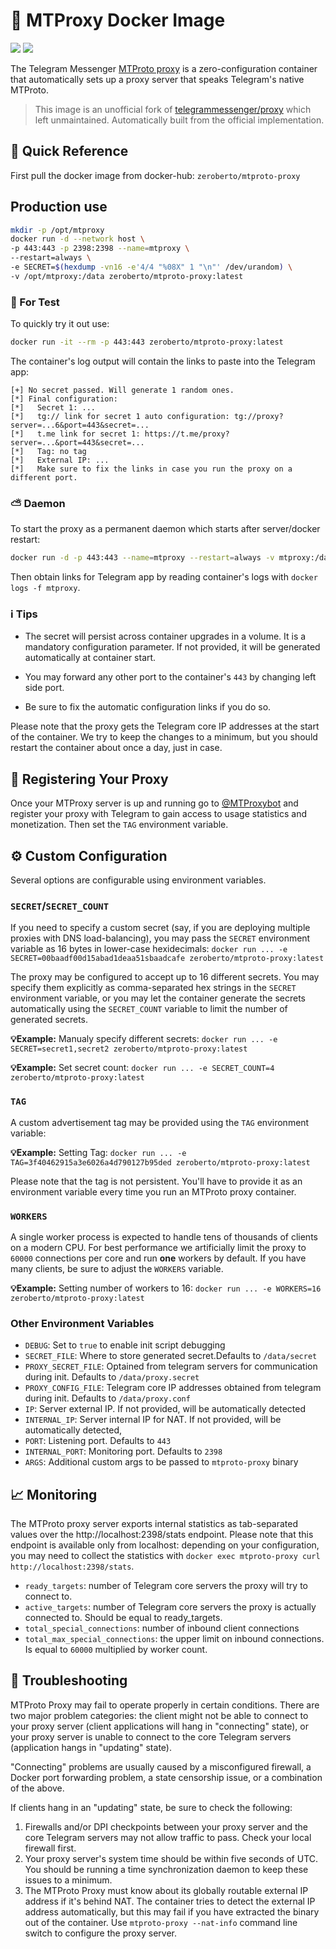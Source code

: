 # 🚢 MTProxy Docker Image

[![](https://img.shields.io/docker/pulls/zeroberto/mtproto-proxy.svg?style=flat-square)](https://hub.docker.com/r/zeroberto/mtproto-proxy)
[![](https://img.shields.io/microbadger/image-size/mtproxy%2Fmtproxy.svg?style=flat-square)](https://microbadger.com/images/zeroberto/mtproto-proxy)

The Telegram Messenger [MTProto proxy](https://github.com/TelegramMessenger/MTProxy) is a zero-configuration container that automatically sets up a proxy server that speaks Telegram's native MTProto.

> This image is an unofficial fork of [telegrammessenger/proxy](https://hub.docker.com/r/telegrammessenger/proxy) which left unmaintained. Automatically built from the official implementation.

##  🚀 Quick Reference

First pull the docker image from docker-hub: `zeroberto/mtproto-proxy`

## Production use

```bash
mkdir -p /opt/mtproxy
docker run -d --network host \
-p 443:443 -p 2398:2398 --name=mtproxy \
--restart=always \
-e SECRET=$(hexdump -vn16 -e'4/4 "%08X" 1 "\n"' /dev/urandom) \
-v /opt/mtproxy:/data zeroberto/mtproto-proxy:latest
```

### 🧪 For Test

To quickly try it out use:

```bash
docker run -it --rm -p 443:443 zeroberto/mtproto-proxy:latest
```

The container's log output will contain the links to paste into the Telegram app:

```
[+] No secret passed. Will generate 1 random ones.
[*] Final configuration:
[*]   Secret 1: ...
[*]   tg:// link for secret 1 auto configuration: tg://proxy?server=...6&port=443&secret=...
[*]   t.me link for secret 1: https://t.me/proxy?server=...&port=443&secret=...
[*]   Tag: no tag
[*]   External IP: ...
[*]   Make sure to fix the links in case you run the proxy on a different port.
```

### ⛅ Daemon

To start the proxy as a permanent daemon which starts after server/docker restart:

```bash
docker run -d -p 443:443 --name=mtproxy --restart=always -v mtproxy:/data zeroberto/mtproto-proxy:latest
````

Then obtain links for Telegram app by reading container's logs with `docker logs -f mtproxy`.

### ℹ️ Tips

- The secret will persist across container upgrades in a volume. It is a mandatory configuration parameter. If not provided, it will be generated automatically at container start. 

- You may forward any other port to the container's `443` by changing left side port.

- Be sure to fix the automatic configuration links if you do so.

Please note that the proxy gets the Telegram core IP addresses at the start of the container. We try to keep the changes to a minimum, but you should restart the container about once a day, just in case.

## 🔖 Registering Your Proxy

Once your MTProxy server is up and running go to [@MTProxybot](https://t.me/mtproxybot) and register your proxy with Telegram to gain access to usage statistics and monetization. Then set the `TAG` environment variable.

## ⚙️ Custom Configuration

Several options are configurable using environment variables.

### `SECRET`/`SECRET_COUNT`

If you need to specify a custom secret (say, if you are deploying multiple proxies with DNS load-balancing), you may pass the `SECRET` environment variable as 16 bytes in lower-case hexidecimals: `docker run ... -e SECRET=00baadf00d15abad1deaa51sbaadcafe zeroberto/mtproto-proxy:latest`

The proxy may be configured to accept up to 16 different secrets. You may specify them explicitly as comma-separated hex strings in the `SECRET` environment variable, or you may let the container generate the secrets automatically using the `SECRET_COUNT` variable to limit the number of generated secrets.

**💡Example:** Manualy specify different secrets: `docker run ... -e SECRET=secret1,secret2 zeroberto/mtproto-proxy:latest` 

**💡Example:** Set secret count: `docker run ... -e SECRET_COUNT=4 zeroberto/mtproto-proxy:latest`

### `TAG`

A custom advertisement tag may be provided using the `TAG` environment variable:

**💡Example:** Setting Tag: `docker run ... -e TAG=3f40462915a3e6026a4d790127b95ded zeroberto/mtproto-proxy:latest`

Please note that the tag is not persistent. You'll have to provide it as an environment variable every time you run an MTProto proxy container.

### `WORKERS`

A single worker process is expected to handle tens of thousands of clients on a modern CPU. For best performance we artificially limit the proxy to `60000` connections per core and run **one** workers by default. If you have many clients, be sure to adjust the `WORKERS` variable.

**💡Example:** Setting number of workers to 16: `docker run ... -e WORKERS=16 zeroberto/mtproto-proxy:latest`

### Other Environment Variables

- `DEBUG`: Set to `true` to enable init script debugging
- `SECRET_FILE`: Where to store generated secret.Defaults to `/data/secret`
- `PROXY_SECRET_FILE`: Optained from telegram servers for communication during init. Defaults to `/data/proxy.secret`
- `PROXY_CONFIG_FILE`: Telegram core IP addresses obtained from telegram during init. Defaults to `/data/proxy.conf`
- `IP`: Server external IP. If not provided, will be automatically detected
- `INTERNAL_IP`: Server internal IP for NAT. If not provided, will be automatically detected,
- `PORT`: Listening port. Defaults to `443`
- `INTERNAL_PORT`: Monitoring port. Defaults to `2398`
- `ARGS`: Additional custom args to be passed to `mtproto-proxy` binary

## 📈 Monitoring

The MTProto proxy server exports internal statistics as tab-separated values over the http://localhost:2398/stats endpoint. Please note that this endpoint is available only from localhost: depending on your configuration, you may need to collect the statistics with `docker exec mtproto-proxy curl http://localhost:2398/stats`.

- `ready_targets`: number of Telegram core servers the proxy will try to connect to.
- `active_targets`: number of Telegram core servers the proxy is actually connected to. Should be equal to ready_targets.
- `total_special_connections`: number of inbound client connections
- `total_max_special_connections`: the upper limit on inbound connections. Is equal to `60000` multiplied by worker count.

## 🔧 Troubleshooting

MTProto Proxy may fail to operate properly in certain conditions. There are two major problem categories: the client might not be able to connect to your proxy server (client applications will hang in "connecting" state), or your proxy server is unable to connect to the core Telegram servers (application hangs in "updating" state).

"Connecting" problems are usually caused by a misconfigured firewall, a Docker port forwarding problem, a state censorship issue, or a combination of the above.

If clients hang in an "updating" state, be sure to check the following:

1. Firewalls and/or DPI checkpoints between your proxy server and the core Telegram servers may not allow traffic to pass. Check your local firewall first.
2. Your proxy server's system time should be within five seconds of UTC. You should be running a time synchronization daemon to keep these issues to a minimum.
3. The MTProto Proxy must know about its globally routable external IP address if it's behind NAT. The container tries to detect the external IP address automatically, but this may fail if you have extracted the binary out of the container. Use `mtproto-proxy --nat-info` command line switch to configure the proxy server.
